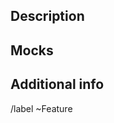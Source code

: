 <!-- Short summary -->

## Description
<!-- Describe shortly: What does this feature do? Why is it needed? --> 

## Mocks
<!-- Ex.: add mocks related to how the UX should look like with this feature. --> 

## Additional info
<!-- Add any additional info that could be of help like links to docs, resources etc. --> 

/label ~Feature